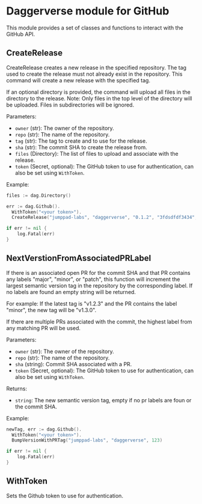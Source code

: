 # Daggerverse module for GitHub

This module provides a set of classes and functions to interact with the GitHub API.


## CreateRelease

CreateRelease creates a new release in the specified repository. The tag used to create the release must
not already exist in the repository. This command will create a new release with the specified tag.

If an optional directory is provided, the command will upload all files in the directory to the release.
Note: Only files in the top level of the directory will be uploaded. Files in subdirectories will be ignored.

Parameters:
- `owner` (str): The owner of the repository.
- `repo` (str): The name of the repository.
- `tag` (str): The tag to create and to use for the release.
- `sha` (str): The commit SHA to create the release from.
- `files` (Directory): The list of files to upload and associate with the release.
- `token` (Secret, optional): The GitHub token to use for authentication, can also be set using `WithToken`.

Example:

```go
files := dag.Directory()

err := dag.Github().
  WithToken("<your token>").
  CreateRelease("jumppad-labs", "daggerverse", "0.1.2", "3fdsdfdf3434", files)

if err != nil {
    log.Fatal(err)
}
```

## NextVerstionFromAssociatedPRLabel

If there is an associated open PR for the commit SHA and that PR contains any labels "major", 
"minor", or "patch", this function will increment the largest semantic version tag in the 
repository by the corresponding label. If no labels are found an empty string will be returned.

For example: If the latest tag is "v1.2.3" and the PR contains the label "minor", the new tag will be "v1.3.0".

If there are multiple PRs associated with the commit, the highest label from any matching PR will be used.

Parameters:
- `owner` (str): The owner of the repository.
- `repo` (str): The name of the repository.
- `sha` (string): Commit SHA associated with a PR.
- `token` (Secret, optional): The GitHub token to use for authentication, can also be set using `WithToken`.

Returns:
- `string`: The new semantic version tag, empty if no pr labels are foun or the commit SHA.

Example:

```go
newTag, err := dag.Github().
  WithToken("<your token>").
  BumpVersionWithPRTag("jumppad-labs", "daggerverse", 123)

if err != nil {
    log.Fatal(err)
}
```

## WithToken

Sets the Github token to use for authentication.